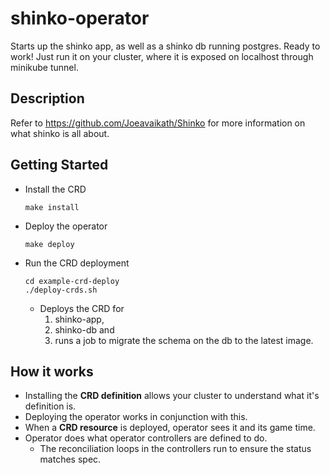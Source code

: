 # shinko-operator
Starts up the shinko app, as well as a shinko db running postgres.
Ready to work! Just run it on your cluster, where it is exposed on localhost through minikube tunnel.

## Description
Refer to https://github.com/Joeavaikath/Shinko for more information on what shinko is all about.

## Getting Started

- Install the CRD 
    ```
    make install
    ```
- Deploy the operator
    ```
    make deploy
    ```
- Run the CRD deployment
    ```
    cd example-crd-deploy
    ./deploy-crds.sh
    ```
    - Deploys the CRD for 
        1. shinko-app, 
        2. shinko-db and 
        3. runs a job to migrate the schema on the db to the latest image.

## How it works

- Installing the **CRD definition** allows your cluster to understand what it's definition is.
- Deploying the operator works in conjunction with this.
- When a **CRD resource** is deployed, operator sees it and its game time.
- Operator does what operator controllers are defined to do.
    - The reconciliation loops in the controllers run to ensure the status matches spec. 
